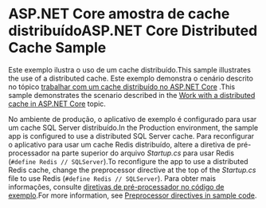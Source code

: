 # <a name="aspnet-core-distributed-cache-sample"></a><span data-ttu-id="87caa-101">ASP.NET Core amostra de cache distribuído</span><span class="sxs-lookup"><span data-stu-id="87caa-101">ASP.NET Core Distributed Cache Sample</span></span>

<span data-ttu-id="87caa-102">Este exemplo ilustra o uso de um cache distribuído.</span><span class="sxs-lookup"><span data-stu-id="87caa-102">This sample illustrates the use of a distributed cache.</span></span> <span data-ttu-id="87caa-103">Este exemplo demonstra o cenário descrito no tópico [trabalhar com um cache distribuído no ASP.NET Core](https://docs.microsoft.com/aspnet/core/performance/caching/distributed) .</span><span class="sxs-lookup"><span data-stu-id="87caa-103">This sample demonstrates the scenario described in the [Work with a distributed cache in ASP.NET Core](https://docs.microsoft.com/aspnet/core/performance/caching/distributed) topic.</span></span>

<span data-ttu-id="87caa-104">No ambiente de produção, o aplicativo de exemplo é configurado para usar um cache SQL Server distribuído.</span><span class="sxs-lookup"><span data-stu-id="87caa-104">In the Production environment, the sample app is configured to use a distributed SQL Server cache.</span></span> <span data-ttu-id="87caa-105">Para reconfigurar o aplicativo para usar um cache Redis distribuído, altere a diretiva de pré-processador na parte superior do arquivo *Startup.cs* para usar Redis (`#define Redis // SQLServer`).</span><span class="sxs-lookup"><span data-stu-id="87caa-105">To reconfigure the app to use a distributed Redis cache, change the preprocessor directive at the top of the *Startup.cs* file to use Redis (`#define Redis // SQLServer`).</span></span> <span data-ttu-id="87caa-106">Para obter mais informações, consulte [diretivas de pré-processador no código de exemplo](https://docs.microsoft.com/aspnet/core/#preprocessor-directives-in-sample-code).</span><span class="sxs-lookup"><span data-stu-id="87caa-106">For more information, see [Preprocessor directives in sample code](https://docs.microsoft.com/aspnet/core/#preprocessor-directives-in-sample-code).</span></span>
